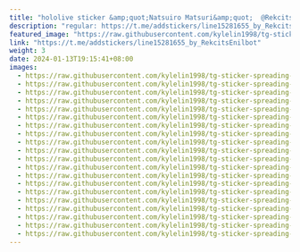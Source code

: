 ```yaml
---
title: "hololive sticker &amp;quot;Natsuiro Matsuri&amp;quot;  @RekcitsEnilbot"
description: "regular: https://t.me/addstickers/line15281655_by_RekcitsEnilbot"
featured_image: "https://raw.githubusercontent.com/kylelin1998/tg-sticker-spreading-worldwide-images/main/img/3c901e88-de6b-4a49-bb23-4fe861c473b1.jpg"
link: "https://t.me/addstickers/line15281655_by_RekcitsEnilbot"
weight: 3
date: 2024-01-13T19:15:41+08:00
images:
  - https://raw.githubusercontent.com/kylelin1998/tg-sticker-spreading-worldwide-images/main/img/3c901e88-de6b-4a49-bb23-4fe861c473b1.jpg
  - https://raw.githubusercontent.com/kylelin1998/tg-sticker-spreading-worldwide-images/main/img/ee487ce6-7cdf-4dab-af04-f09b9d3d14a7.jpg
  - https://raw.githubusercontent.com/kylelin1998/tg-sticker-spreading-worldwide-images/main/img/5e39ef5c-1c4d-41e0-a656-ee5222612c0e.jpg
  - https://raw.githubusercontent.com/kylelin1998/tg-sticker-spreading-worldwide-images/main/img/d1d7e776-567c-4c6e-9c1f-026f4b4f35e9.jpg
  - https://raw.githubusercontent.com/kylelin1998/tg-sticker-spreading-worldwide-images/main/img/ca6d3434-2f2f-4851-a831-c9347aecfb6e.jpg
  - https://raw.githubusercontent.com/kylelin1998/tg-sticker-spreading-worldwide-images/main/img/0fb6d611-b8d9-4c82-8bde-d79355822c10.jpg
  - https://raw.githubusercontent.com/kylelin1998/tg-sticker-spreading-worldwide-images/main/img/8b2314bc-23ca-4cda-842d-91574ff40db3.jpg
  - https://raw.githubusercontent.com/kylelin1998/tg-sticker-spreading-worldwide-images/main/img/98137a7c-6bbf-4cea-9e7a-94f60411bfce.jpg
  - https://raw.githubusercontent.com/kylelin1998/tg-sticker-spreading-worldwide-images/main/img/4d147dfc-4c36-4d14-9d28-6afefbb33fff.jpg
  - https://raw.githubusercontent.com/kylelin1998/tg-sticker-spreading-worldwide-images/main/img/dbd46bdd-5056-442d-abf0-835ea8abe153.jpg
  - https://raw.githubusercontent.com/kylelin1998/tg-sticker-spreading-worldwide-images/main/img/e9fc63bf-2962-4130-b402-b74a1873d9d4.jpg
  - https://raw.githubusercontent.com/kylelin1998/tg-sticker-spreading-worldwide-images/main/img/25f4d8df-5b27-435e-b379-67dafacd7108.jpg
  - https://raw.githubusercontent.com/kylelin1998/tg-sticker-spreading-worldwide-images/main/img/3b9c65fc-5f07-431c-a577-dce25ee8a424.jpg
  - https://raw.githubusercontent.com/kylelin1998/tg-sticker-spreading-worldwide-images/main/img/ab9475d2-11b1-4383-a921-bb2b29a85bb6.jpg
  - https://raw.githubusercontent.com/kylelin1998/tg-sticker-spreading-worldwide-images/main/img/79ca435e-9567-4586-949c-0e8182b50a1d.jpg
  - https://raw.githubusercontent.com/kylelin1998/tg-sticker-spreading-worldwide-images/main/img/730e9271-5bc6-43c7-a684-2c383a5fd4e7.jpg
  - https://raw.githubusercontent.com/kylelin1998/tg-sticker-spreading-worldwide-images/main/img/72716dec-8a39-4a5b-85ea-74c79435280c.jpg
  - https://raw.githubusercontent.com/kylelin1998/tg-sticker-spreading-worldwide-images/main/img/4057e41f-6dad-42d9-8572-41f4aec989b0.jpg
  - https://raw.githubusercontent.com/kylelin1998/tg-sticker-spreading-worldwide-images/main/img/c87244f7-4fd8-4e24-a7b5-f893f151676c.jpg
  - https://raw.githubusercontent.com/kylelin1998/tg-sticker-spreading-worldwide-images/main/img/4e18dd51-0354-40ed-8721-bfa346684e5d.jpg
---
```

